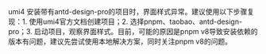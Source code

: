 umi4 安装带有antd-design-pro的项目时，界面样式异常。建议使用以下步骤复现：1. 使用umi4官方文档创建项目；2. 选择pnpm、taobao、antd-design-pro；3. 启动项目，观察界面样式。目前，可能的原因是pnpm v8导致安装依赖的版本有问题，建议先尝试使用本地解决方案，同时关注pnpm v8的问题。
